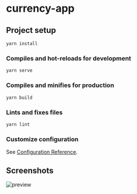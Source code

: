 # currency-app

## Project setup
```
yarn install
```

### Compiles and hot-reloads for development
```
yarn serve
```

### Compiles and minifies for production
```
yarn build
```

### Lints and fixes files
```
yarn lint
```

### Customize configuration
See [Configuration Reference](https://cli.vuejs.org/config/).


## Screenshots
![preview](https://user-images.githubusercontent.com/65194302/180626603-a9ee27a6-aabd-4308-a709-9b787702fde6.gif)
